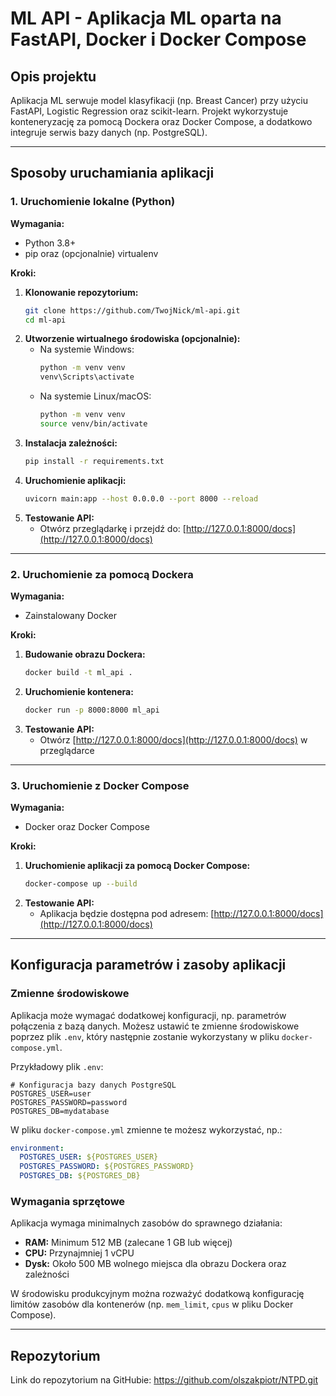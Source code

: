 # ML API - Aplikacja ML oparta na FastAPI, Docker i Docker Compose

## Opis projektu
Aplikacja ML serwuje model klasyfikacji (np. Breast Cancer) przy użyciu FastAPI, Logistic Regression oraz scikit-learn. Projekt wykorzystuje konteneryzację za pomocą Dockera oraz Docker Compose, a dodatkowo integruje serwis bazy danych (np. PostgreSQL).

---

## Sposoby uruchamiania aplikacji

### 1. Uruchomienie lokalne (Python)
**Wymagania:**
- Python 3.8+ 
- pip oraz (opcjonalnie) virtualenv

**Kroki:**
1. **Klonowanie repozytorium:**
   ```sh
   git clone https://github.com/TwojNick/ml-api.git
   cd ml-api
   ```
2. **Utworzenie wirtualnego środowiska (opcjonalnie):**
   - Na systemie Windows:
     ```sh
     python -m venv venv
     venv\Scripts\activate
     ```
   - Na systemie Linux/macOS:
     ```sh
     python -m venv venv
     source venv/bin/activate
     ```
3. **Instalacja zależności:**
   ```sh
   pip install -r requirements.txt
   ```
4. **Uruchomienie aplikacji:**
   ```sh
   uvicorn main:app --host 0.0.0.0 --port 8000 --reload
   ```
5. **Testowanie API:**
   - Otwórz przeglądarkę i przejdź do: [http://127.0.0.1:8000/docs](http://127.0.0.1:8000/docs)

---

### 2. Uruchomienie za pomocą Dockera
**Wymagania:**
- Zainstalowany Docker

**Kroki:**
1. **Budowanie obrazu Dockera:**
   ```sh
   docker build -t ml_api .
   ```
2. **Uruchomienie kontenera:**
   ```sh
   docker run -p 8000:8000 ml_api
   ```
3. **Testowanie API:**
   - Otwórz [http://127.0.0.1:8000/docs](http://127.0.0.1:8000/docs) w przeglądarce

---

### 3. Uruchomienie z Docker Compose
**Wymagania:**
- Docker oraz Docker Compose

**Kroki:**
1. **Uruchomienie aplikacji za pomocą Docker Compose:**
   ```sh
   docker-compose up --build
   ```
2. **Testowanie API:**
   - Aplikacja będzie dostępna pod adresem: [http://127.0.0.1:8000/docs](http://127.0.0.1:8000/docs)

---

## Konfiguracja parametrów i zasoby aplikacji

### Zmienne środowiskowe
Aplikacja może wymagać dodatkowej konfiguracji, np. parametrów połączenia z bazą danych. Możesz ustawić te zmienne środowiskowe poprzez plik `.env`, który następnie zostanie wykorzystany w pliku `docker-compose.yml`.

Przykładowy plik `.env`:
```env
# Konfiguracja bazy danych PostgreSQL
POSTGRES_USER=user
POSTGRES_PASSWORD=password
POSTGRES_DB=mydatabase
```

W pliku `docker-compose.yml` zmienne te możesz wykorzystać, np.:
```yaml
environment:
  POSTGRES_USER: ${POSTGRES_USER}
  POSTGRES_PASSWORD: ${POSTGRES_PASSWORD}
  POSTGRES_DB: ${POSTGRES_DB}
```

### Wymagania sprzętowe
Aplikacja wymaga minimalnych zasobów do sprawnego działania:
- **RAM:** Minimum 512 MB (zalecane 1 GB lub więcej)
- **CPU:** Przynajmniej 1 vCPU
- **Dysk:** Około 500 MB wolnego miejsca dla obrazu Dockera oraz zależności

W środowisku produkcyjnym można rozważyć dodatkową konfigurację limitów zasobów dla kontenerów (np. `mem_limit`, `cpus` w pliku Docker Compose).

---

## Repozytorium
Link do repozytorium na GitHubie: https://github.com/olszakpiotr/NTPD.git

